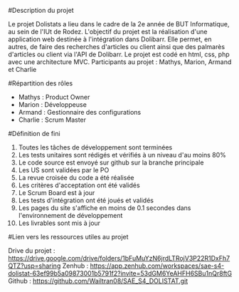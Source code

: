 #Description du projet

Le projet Dolistats a lieu dans le cadre de la 2e année de BUT Informatique, au sein de l'IUt de Rodez. L'objectif du projet est la réalisation d'une application web destinée à l'intégration dans Dolibarr. Elle permet, en autres, de faire des recherches d'articles ou client ainsi que des palmarès d'articles ou client via l'API de Dolibarr. Le projet est codé en html, css, php avec une architecture MVC.
Participants au projet : Mathys, Marion, Armand et Charlie

#Répartition des rôles

 - Mathys : Product Owner
 - Marion : Développeuse
 - Armand : Gestionnaire des configurations
 - Charlie : Scrum Master

#Définition de fini

1. Toutes les tâches de développement sont terminées
2. Les tests unitaires sont rédigés et vérifiés à un niveau d'au moins 80%
3. Le code source est envoyé sur github sur la branche principale
4. Les US sont validées par le PO
5. La revue croisée du code a été réalisée
6. Les critères d'acceptation ont été validés
7. Le Scrum Board est à jour
8. Les tests d'intégration ont été joués et validés
9. Les pages du site s'affiche en moins de 0.1 secondes dans l'environnement de développement
10. Les livrables sont mis à jour

#Lien vers les ressources utiles au projet

Drive du projet : https://drive.google.com/drive/folders/1bFuMuYzN6jrdLTRojV3P22R1DxFh7QTZ?usp=sharing 
Zenhub : https://app.zenhub.com/workspaces/sae-s4-dolistat-63ef99b5a09873001b5791f2?invite=53dGM6YeAHFH6SBu1nQr8ftG
Github : https://github.com/Wailtran08/SAE_S4_DOLISTAT.git 
